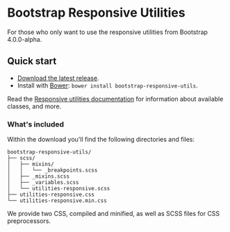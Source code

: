 Bootstrap Responsive Utilities
==============================

For those who only want to use the responsive utilities from Bootstrap 4.0.0-alpha.

## Quick start

* [Download the latest release](https://github.com/chillozz/bootstrap-responsive-utils/archive/v1.0.0.zip).
* Install with [Bower](http://bower.io): `bower install bootstrap-responsive-utils`.

Read the [Responsive utilities documentation](http://v4-alpha.getbootstrap.com/layout/responsive-utilities/) for information about available classes, and more.

### What's included

Within the download you'll find the following directories and files:

```
bootstrap-responsive-utils/
├── scss/
│   ├── mixins/
│   │   └── _breakpoints.scss
│   ├── _mixins.scss
│   ├── _variables.scss
│   └── utilities-responsive.scss
├── utilities-responsive.css
└── utilities-responsive.min.css
```

We provide two CSS, compiled and minified, as well as SCSS files for CSS preprocessors.
